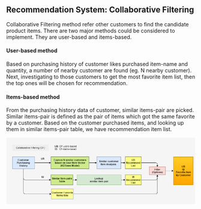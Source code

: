 ## Recommendation System: Collaborative Filtering

Collaborative Filtering method refer other customers to find the candidate product items.
There are two major methods could be considered to implement. They are user-based and items-based.

#### User-based method

Based on purchasing history of customer likes purchased item-name and quantity, a number of nearby customer are found (eg. N nearby customer). Next, investigating to those customers to get the most favorite item list, then the top ones will be chosen for recommendation.

#### Items-based method

From the purchasing history data of customer, similar items-pair are picked. Similar items-pair is defined as the pair of items which got the same favorite by a customer.
Based on the customer purchased items, and looking up them in similar items-pair table, we have recommendation item list.

![alt text](https://github.com/carfirst125/portfolio/blob/main/collaborative_recommendation_system/hlc_cfubib_c360_BlockDiagram.png?raw=true)
